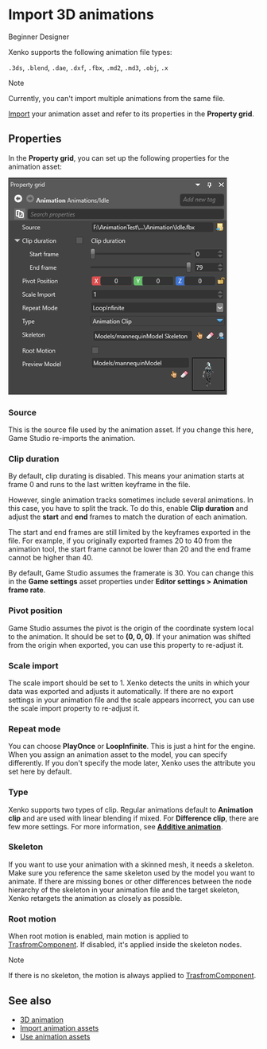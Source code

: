 # Import 3D animations

<span class="label label-doc-level">Beginner</span>
<span class="label label-doc-audience">Designer</span>

Xenko supports the following animation file types:

``.3ds``, ``.blend``, ``.dae``, ``.dxf``, ``.fbx``, ``.md2``, ``.md3``, ``.obj``, ``.x``

>[!Note]
>Currently, you can't import multiple animations from the same file.

[Import](import-mesn-and-skeleton.md) your animation asset and refer to its properties in the **Property grid**.

## Properties

In the **Property grid**, you can set up the following properties for the animation asset:

![Properties](media/animations-properties.png)

### Source

This is the source file used by the animation asset. If you change this here, Game Studio re-imports the animation.

### Clip duration

By default, clip durating is disabled. This means your animation starts at frame 0 and runs to the last written keyframe in the file.

However, single animation tracks sometimes include several animations. In this case, you have to split the track. To do this, enable **Clip duration** and adjust the **start** and **end** frames to match the duration of each animation.

The start and end frames are still limited by the keyframes exported in the file. For example, if you originally exported frames 20 to 40 from the animation tool, the start frame cannot be lower than 20 and the end frame cannot be higher than 40.

By default, Game Studio assumes the framerate is 30. You can change this in the **Game settings** asset properties under **Editor settings > Animation frame rate**.
 
### Pivot position

Game Studio assumes the pivot is the origin of the coordinate system local to the animation. It should be set to **(0, 0, 0)**. If your animation was shifted from the origin when exported, you can use this property to re-adjust it.

### Scale import

The scale import should be set to 1. Xenko detects the units in which your data was exported and adjusts it automatically. If there are no export settings in your animation file and the scale appears incorrect, you can use the scale import property to re-adjust it.

### Repeat mode

You can choose **PlayOnce** or **LoopInfinite**. This is just a hint for the engine. When you assign an animation asset to the model, you can specify differently. If you don't specify the mode later, Xenko uses the attribute you set here by default.
 
### Type

Xenko supports two types of clip. Regular animations default to **Animation clip** and are used with linear blending if mixed. For **Difference clip**, there are few more settings. For more information, see [**Additive animation**](additive-animation.md).

### Skeleton

If you want to use your animation with a skinned mesh, it needs a skeleton. Make sure you reference the same skeleton used by the model you want to animate. If there are missing bones or other differences between the node hierarchy of the skeleton in your animation file and the target skeleton, Xenko retargets the animation as closely as possible.

### Root motion

When root motion is enabled, main motion is applied to [TrasfromComponent](xref:SiliconStudio.Xenko.Engine.TransformComponent). If disabled, it's applied inside the skeleton nodes.
    
>[!Note]
>If there is no skeleton, the motion is always applied to [TrasfromComponent](xref:SiliconStudio.Xenko.Engine.TransformComponent).

## See also

* [3D animation](3d-animation.md)
* [Import animation assets](import-mesh-and-skeleton.md)
* [Use animation assets](set-up-animations.md)
